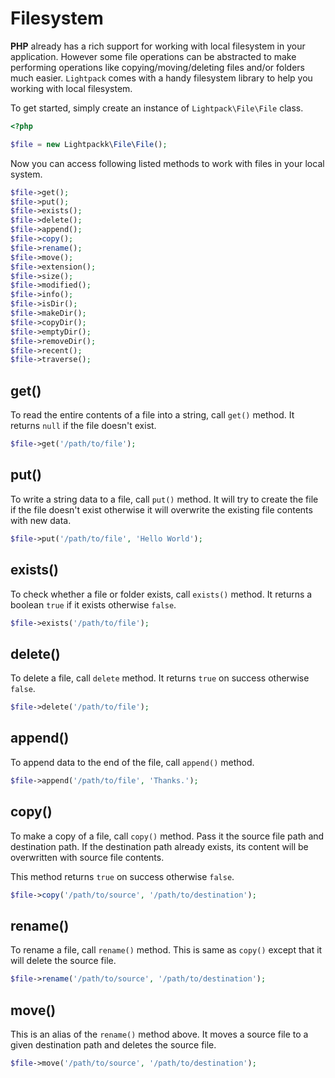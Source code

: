 # Filesystem

**PHP** already has a rich support for working with local filesystem in your application. However some file operations can be abstracted to make performing operations like copying/moving/deleting files and/or folders much easier. `Lightpack` comes with a handy filesystem library to help you working with local filesystem.

To get started, simply create an instance of `Lightpack\File\File` class.

```php
<?php

$file = new Lightpackk\File\File();
```

Now you can access following listed methods to work with files in your local system.

```php
$file->get();
$file->put();
$file->exists();
$file->delete();
$file->append();
$file->copy();
$file->rename();
$file->move();
$file->extension();
$file->size();
$file->modified();
$file->info();
$file->isDir();
$file->makeDir();
$file->copyDir();
$file->emptyDir();
$file->removeDir();
$file->recent();
$file->traverse();
```

## get()

To read the entire contents of a file into a string, call `get()` method. It returns `null` if the file doesn't exist.

```php
$file->get('/path/to/file');
```

## put()

To write a string data to a file, call `put()` method. It will try to create the file if the file doesn't exist otherwise it will overwrite the existing file contents with new data.

```php
$file->put('/path/to/file', 'Hello World');
```

## exists()

To check whether a file or folder exists, call `exists()` method. It returns a boolean `true` if it exists otherwise `false`.

```php
$file->exists('/path/to/file');
```

## delete()

To delete a file, call `delete` method. It returns `true` on success otherwise `false`.

```php
$file->delete('/path/to/file');
```

## append()

To append data to the end of the file, call `append()` method.

```php
$file->append('/path/to/file', 'Thanks.');
```

## copy()

To make a copy of a file, call `copy()` method. Pass it the source file path and destination path. If the destination path already exists, its content will be overwritten with source file contents.

This method returns `true` on success otherwise `false`.

```php
$file->copy('/path/to/source', '/path/to/destination');
```

## rename()

To rename a file, call `rename()` method. This is same as `copy()` except that it will delete the source file.

```php
$file->rename('/path/to/source', '/path/to/destination');
```

## move()

This is an alias of the `rename()` method above. It moves a source file to a given destination path and deletes the source file.

```php
$file->move('/path/to/source', '/path/to/destination');
```
